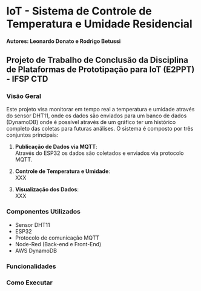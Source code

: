 # IoT - Sistema de Controle de Temperatura e Umidade Residencial

#### Autores: Leonardo Donato e Rodrigo Betussi

## Projeto de Trabalho de Conclusão da Disciplina de Plataformas de Prototipação para IoT (E2PPT) - IFSP CTD

### Visão Geral

Este projeto visa monitorar em tempo real a temperatura e umidade através do sensor DHT11, onde os dados são enviados para um banco de dados (DynamoDB) onde é possível através de um gráfico ter um histórico completo das coletas para futuras análises. 
O sistema é composto por três conjuntos principais:

1. **Publicação de Dados via MQTT**:  
   Através do ESP32 os dados são coletados e enviados via protocolo MQTT.

2. **Controle de Temperatura e Umidade**:  
   XXX

3. **Visualização dos Dados**:  
   XXX

### Componentes Utilizados
- Sensor DHT11
- ESP32
- Protocolo de comunicação MQTT
- Node-Red (Back-end e Front-End)
- AWS DynamoDB

### Funcionalidades

### Como Executar
